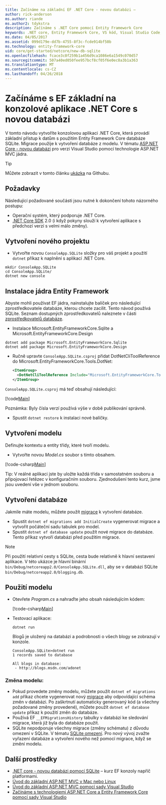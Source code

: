 ```yaml
---
title: Začínáme na základní EF .NET Core - novou databázi –
author: rick-anderson
ms.author: riande
ms.author2: tdykstra
description: Začínáme s .NET Core pomocí Entity Framework Core
keywords: .NET core, Entity Framework Core, VS kód, Visual Studio Code, Mac, Linux
ms.date: 04/05/2017
ms.assetid: 099d179e-dd7b-4755-8f3c-fcde914bf50b
ms.technology: entity-framework-core
uid: core/get-started/netcore/new-db-sqlite
ms.openlocfilehash: fcace3c0f259b1a456d9ca1086e6a1549c070d57
ms.sourcegitcommit: 507a40ed050fee957bcf8cf05f6e0ec8a3b1a363
ms.translationtype: MT
ms.contentlocale: cs-CZ
ms.lasthandoff: 04/26/2018
---
```

# <a name="getting-started-with-ef-core-on-net-core-console-app-with-a-new-database"></a>Začínáme s EF základní na konzolové aplikace .NET Core s novou databázi

V tomto návodu vytvoříte konzolovou aplikaci .NET Core, která provádí základní přístup k datům s použitím Entity Framework Core databáze SQLite. Migrace použije k vytvoření databáze z modelu. V tématu [ASP.NET Core - novou databázi](xref:core/get-started/aspnetcore/new-db) pro verzi Visual Studio pomocí technologie ASP.NET MVC jádra.

> [!TIP]  
> Můžete zobrazit v tomto článku [ukázka](https://github.com/aspnet/EntityFramework.Docs/tree/master/samples/core/GetStarted/NetCore/ConsoleApp.SQLite) na Githubu.

## <a name="prerequisites"></a>Požadavky

Následující požadované součásti jsou nutné k dokončení tohoto názorného postupu:
* Operační systém, který podporuje .NET Core.
* [.NET Core SDK](https://www.microsoft.com/net/core) 2.0 (i když pokyny slouží k vytvoření aplikace s předchozí verzí s velmi málo změny).

## <a name="create-a-new-project"></a>Vytvoření nového projektu

* Vytvořte novou `ConsoleApp.SQLite` složky pro váš projekt a použití `dotnet` příkaz k naplnění s aplikací .NET Core.

``` Console
mkdir ConsoleApp.SQLite
cd ConsoleApp.SQLite/
dotnet new console
```

## <a name="install-entity-framework-core"></a>Instalace jádra Entity Framework

Abyste mohli používat EF jádra, nainstalujte balíček pro následující zprostředkovatele databáze, kterou chcete zacílit. Tento návod používá SQLite. Seznam dostupných zprostředkovatelů naleznete v části [zprostředkovatelů databáze](../../providers/index.md).

* Instalace Microsoft.EntityFrameworkCore.Sqlite a Microsoft.EntityFrameworkCore.Design

``` Console
dotnet add package Microsoft.EntityFrameworkCore.Sqlite
dotnet add package Microsoft.EntityFrameworkCore.Design
```

* Ručně upravte `ConsoleApp.SQLite.csproj` přidat DotNetCliToolReference do Microsoft.EntityFrameworkCore.Tools.DotNet:

  ``` xml
  <ItemGroup>
    <DotNetCliToolReference Include="Microsoft.EntityFrameworkCore.Tools.DotNet" Version="2.0.0" />
  </ItemGroup>
  ```

`ConsoleApp.SQLite.csproj` má teď obsahují následující:

[!code[Main](../../../../samples/core/GetStarted/NetCore/ConsoleApp.SQLite/ConsoleApp.SQLite.csproj)]

 Poznámka: Byly čísla verzí používá výše v době publikování správně.

*  Spustit `dotnet restore` k instalaci nové balíčky.

## <a name="create-the-model"></a>Vytvoření modelu

Definujte kontextu a entity třídy, které tvoří modelu.

* Vytvořte novou *Model.cs* soubor s tímto obsahem.

[!code-csharp[Main](../../../../samples/core/GetStarted/NetCore/ConsoleApp.SQLite/Model.cs)]

Tip: V reálné aplikaci jste by uložte každá třída v samostatném souboru a připojovací řetězec v konfiguračním souboru. Zjednodušení tento kurz, jsme jsou uvedení vše v jednom souboru.

## <a name="create-the-database"></a>Vytvoření databáze

Jakmile máte modelu, můžete použít [migrace](https://docs.microsoft.com/aspnet/core/data/ef-mvc/migrations#introduction-to-migrations) k vytvoření databáze.

* Spustit `dotnet ef migrations add InitialCreate` vygenerovat migrace a vytvořit počáteční sadu tabulek pro model.
* Spustit `dotnet ef database update` použít nové migrace do databáze. Tento příkaz vytvoří databázi před použitím migrace.

> [!NOTE]  
> Při použití relativní cesty s SQLite, cesta bude relativně k hlavní sestavení aplikace. V této ukázce je hlavní binární `bin/Debug/netcoreapp2.0/ConsoleApp.SQLite.dll`, aby se v databázi SQLite `bin/Debug/netcoreapp2.0/blogging.db`.

## <a name="use-your-model"></a>Použití modelu

* Otevřete *Program.cs* a nahraďte jeho obsah následujícím kódem:

  [!code-csharp[Main](../../../../samples/core/GetStarted/NetCore/ConsoleApp.SQLite/Program.cs)]

* Testovací aplikace:

  `dotnet run`

  Blogů je uložený na databázi a podrobnosti o všech blogy se zobrazují v konzole.

  ``` Console
  ConsoleApp.SQLite>dotnet run
  1 records saved to database

  All blogs in database:
   - http://blogs.msdn.com/adonet
  ```

### <a name="changing-the-model"></a>Změna modelu:

- Pokud provedete změny modelu, můžete použít `dotnet ef migrations add` příkaz chcete vygenerovat nový [migrace](https://docs.microsoft.com/aspnet/core/data/ef-mvc/migrations#introduction-to-migrations) aby odpovídající schéma změn v databázi. Po zaškrtnutí automaticky generovaný kód (a všechny požadované změny provedené), můžete použít `dotnet ef database update` příkaz k použití změn do databáze.
- Používá EF `__EFMigrationsHistory` tabulky v databázi ke sledování migrace, která již byla do databáze použít.
- SQLite nepodporuje všechny migrace (změny schématu) z důvodu omezení v SQLite. V tématu [SQLite omezení](../../providers/sqlite/limitations.md). Pro nový vývoj zvažte vyřazení databáze a vytvoření nového než pomocí migrace, když se změní modelu.

## <a name="additional-resources"></a>Další prostředky

* [.NET core - novou databázi pomocí SQLite](xref:core/get-started/netcore/new-db-sqlite) – kurz EF konzoly napříč platformami.
* [Úvod do základní ASP.NET MVC v Mac nebo Linux](https://docs.microsoft.com/aspnet/core/tutorials/first-mvc-app-xplat/index)
* [Úvod do základní ASP.NET MVC pomocí sady Visual Studio](https://docs.microsoft.com/aspnet/core/tutorials/first-mvc-app/index)
* [Začínáme s technologiemi ASP.NET Core a Entity Framework Core pomocí sady Visual Studio](https://docs.microsoft.com/aspnet/core/data/ef-mvc/index)
